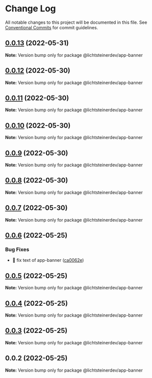 # Change Log

All notable changes to this project will be documented in this file.
See [Conventional Commits](https://conventionalcommits.org) for commit guidelines.

## [0.0.13](https://github.com/css-ch/poc-lerna-and-ui-lib/compare/@lichtsteinerdev/app-banner@0.0.12...@lichtsteinerdev/app-banner@0.0.13) (2022-05-31)

**Note:** Version bump only for package @lichtsteinerdev/app-banner





## [0.0.12](https://github.com/css-ch/poc-lerna-and-ui-lib/compare/@lichtsteinerdev/app-banner@0.0.11...@lichtsteinerdev/app-banner@0.0.12) (2022-05-30)

**Note:** Version bump only for package @lichtsteinerdev/app-banner





## [0.0.11](https://github.com/css-ch/poc-lerna-and-ui-lib/compare/@lichtsteinerdev/app-banner@0.0.10...@lichtsteinerdev/app-banner@0.0.11) (2022-05-30)

**Note:** Version bump only for package @lichtsteinerdev/app-banner





## [0.0.10](https://github.com/css-ch/poc-lerna-and-ui-lib/compare/@lichtsteinerdev/app-banner@0.0.9...@lichtsteinerdev/app-banner@0.0.10) (2022-05-30)

**Note:** Version bump only for package @lichtsteinerdev/app-banner





## [0.0.9](https://github.com/css-ch/poc-lerna-and-ui-lib/compare/@lichtsteinerdev/app-banner@0.0.8...@lichtsteinerdev/app-banner@0.0.9) (2022-05-30)

**Note:** Version bump only for package @lichtsteinerdev/app-banner





## [0.0.8](https://github.com/css-ch/poc-lerna-and-ui-lib/compare/@lichtsteinerdev/app-banner@0.0.7...@lichtsteinerdev/app-banner@0.0.8) (2022-05-30)

**Note:** Version bump only for package @lichtsteinerdev/app-banner





## [0.0.7](https://github.com/css-ch/poc-lerna-and-ui-lib/compare/@lichtsteinerdev/app-banner@0.0.6...@lichtsteinerdev/app-banner@0.0.7) (2022-05-30)

**Note:** Version bump only for package @lichtsteinerdev/app-banner





## [0.0.6](https://github.com/css-ch/poc-lerna-and-ui-lib/compare/@lichtsteinerdev/app-banner@0.0.5...@lichtsteinerdev/app-banner@0.0.6) (2022-05-25)


### Bug Fixes

* 🐛 fix text of app-banner ([ca0062e](https://github.com/css-ch/poc-lerna-and-ui-lib/commit/ca0062e9e5d23ddb62ac8baad8a29144e3905181))





## [0.0.5](https://github.com/css-ch/poc-lerna-and-ui-lib/compare/@lichtsteinerdev/app-banner@0.0.4...@lichtsteinerdev/app-banner@0.0.5) (2022-05-25)

**Note:** Version bump only for package @lichtsteinerdev/app-banner





## [0.0.4](https://github.com/css-ch/poc-lerna-and-ui-lib/compare/@lichtsteinerdev/app-banner@0.0.3...@lichtsteinerdev/app-banner@0.0.4) (2022-05-25)

**Note:** Version bump only for package @lichtsteinerdev/app-banner





## [0.0.3](https://github.com/css-ch/poc-lerna-and-ui-lib/compare/@lichtsteinerdev/app-banner@0.0.2...@lichtsteinerdev/app-banner@0.0.3) (2022-05-25)

**Note:** Version bump only for package @lichtsteinerdev/app-banner





## 0.0.2 (2022-05-25)

**Note:** Version bump only for package @lichtsteinerdev/app-banner
